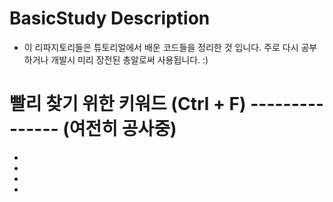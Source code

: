 # BasicStudy Description
- 이 리파지토리들은 튜토리얼에서 배운 코드들을 정리한 것 입니다. 주로 다시 공부하거나 개발시 미리 장전된 총알로써 사용됩니다. :)

# 빨리 찾기 위한 키워드 (Ctrl + F) --------------- (여전히 공사중)
-
-
-
-
